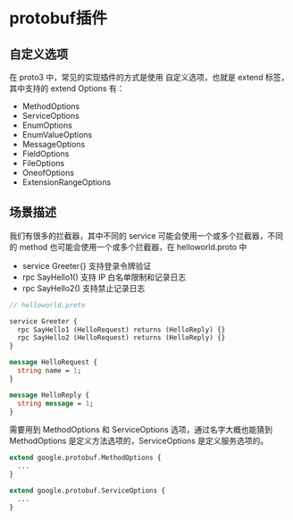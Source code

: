 # protobuf插件

## 自定义选项
在 proto3 中，常见的实现插件的方式是使用 自定义选项，也就是 extend 标签，其中支持的 extend Options 有：

* MethodOptions
* ServiceOptions
* EnumOptions
* EnumValueOptions
* MessageOptions
* FieldOptions
* FileOptions
* OneofOptions
* ExtensionRangeOptions


## 场景描述
我们有很多的拦截器，其中不同的 service 可能会使用一个或多个拦截器，不同的 method 也可能会使用一个或多个拦截器，在 helloworld.proto 中

- service Greeter{} 支持登录令牌验证
- rpc SayHello1() 支持 IP 白名单限制和记录日志
- rpc SayHello2() 支持禁止记录日志
```protobuf
// helloworld.proto

service Greeter {
  rpc SayHello1 (HelloRequest) returns (HelloReply) {}
  rpc SayHello2 (HelloRequest) returns (HelloReply) {}
}

message HelloRequest {
  string name = 1;
}

message HelloReply {
  string message = 1;
}
```

需要用到 MethodOptions 和 ServiceOptions 选项，通过名字大概也能猜到 MethodOptions 是定义方法选项的，ServiceOptions 是定义服务选项的。
```protobuf
extend google.protobuf.MethodOptions {
  ...
}

extend google.protobuf.ServiceOptions {
  ...
}
```
